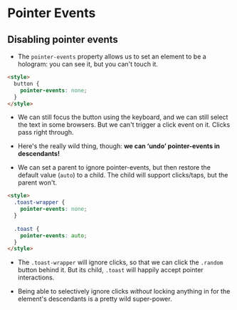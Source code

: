 
# Pointer Events

## Disabling pointer events

- The  `pointer-events`  property allows us to set an element to be a hologram: you can see it, but you can't touch it.

```html
<style>
  button {
    pointer-events: none;
  }
</style>
```

- We can still focus the button using the keyboard, and we can still select the text in some browsers. But we can't trigger a click event on it. Clicks pass right through.

- Here's the really wild thing, though:  **we can ‘undo’ pointer-events in descendants!**

- We can set a parent to ignore pointer-events, but then restore the default value (`auto`) to a child. The child will support clicks/taps, but the parent won't.

```html
<style>
  .toast-wrapper {
    pointer-events: none;
  }
  
  .toast {
    pointer-events: auto;
  }
</style>
```

- The  `.toast-wrapper`  will ignore clicks, so that we can click the  `.random`  button behind it. But its child,  `.toast`  will happily accept pointer interactions.

- Being able to selectively ignore clicks  _without_  locking anything in for the element's descendants is a pretty wild super-power.